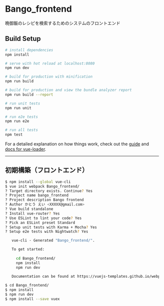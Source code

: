 # Bango_frontend
晩御飯のレシピを検索するためのシステムのフロントエンド

## Build Setup

``` bash
# install dependencies
npm install

# serve with hot reload at localhost:8080
npm run dev

# build for production with minification
npm run build

# build for production and view the bundle analyzer report
npm run build --report

# run unit tests
npm run unit

# run e2e tests
npm run e2e

# run all tests
npm test
```

For a detailed explanation on how things work, check out the [guide](http://vuejs-templates.github.io/webpack/) and [docs for vue-loader](http://vuejs.github.io/vue-loader).

---

## 初期構築（フロントエンド）
``` bash
$ npm install --global vue-cli
$ vue init webpack Bango_frontend/
? Target directory exists. Continue? Yes
? Project name bango_frontend
? Project description Bango frontend
? Author かとう えい <XXXXX@gmail.com>
? Vue build standalone
? Install vue-router? Yes
? Use ESLint to lint your code? Yes
? Pick an ESLint preset Standard
? Setup unit tests with Karma + Mocha? Yes
? Setup e2e tests with Nightwatch? Yes

   vue-cli · Generated "Bango_frontend/".

   To get started:
   
     cd Bango_frontend/
     npm install
     npm run dev
   
   Documentation can be found at https://vuejs-templates.github.io/webpack

$ cd Bango_frontend/
$ npm install
$ npm run dev
$ npm install --save vuex
```

